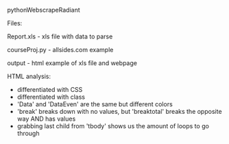 pythonWebscrapeRadiant

Files:

Report.xls - xls file with data to parse

courseProj.py - allsides.com example

output - html example of xls file and webpage


HTML analysis:
- differentiated with CSS
- differentiated with class
- 'Data' and 'DataEven' are the same but different colors
- 'break' breaks down with no values, but 'breaktotal' breaks the opposite way AND has values
- grabbing last child from 'tbody' shows us the amount of loops to go through
